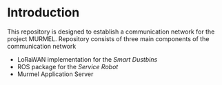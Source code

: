 
# Introduction
This repository is designed to establish a communication network for the project MURMEL. Repository consists of three main components of the communication network
- LoRaWAN implementation for the *Smart Dustbins*
- ROS package for the *Service Robot*
- Murmel Application Server 


